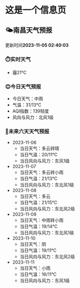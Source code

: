 # 这是一个信息页 
## 🌤️**南昌**天气预报
更新时间**2023-11-05 02:40:03**
### ⏱️实时天气
- 霾21℃
### 😊今日天气预报
- 今日天气：中雨
- 气温：31/13℃
- AQI指数：139轻度
- 风向与风力：北风1级
### 🤩未来六天天气预报
- 2023-11-06
  - 当日天气：多云转晴
  - 当日气温：20/11℃
  - 当日风向与风力：东风1级
- 2023-11-07
  - 当日天气：多云转小雨
  - 当日气温：21/13℃
  - 当日风向与风力：东北风1级
- 2023-11-08
  - 当日天气：多云
  - 当日气温：21/15℃
  - 当日风向与风力：东北风2级
- 2023-11-09
  - 当日天气：中雨转小雨
  - 当日气温：19/14℃
  - 当日风向与风力：东北风1级
- 2023-11-10
  - 当日天气：阴
  - 当日气温：19/11℃
  - 当日风向与风力：东北风2级
- 2023-11-11
  - 当日天气：小雨
  - 当日气温：16/11℃
  - 当日风向与风力：东风1级

